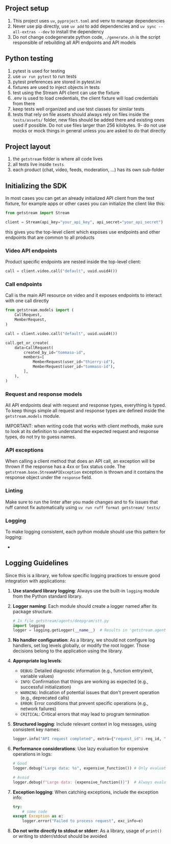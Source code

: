 ## Project setup

1. This project uses `uv`,  `pyproject.toml` and venv to manage dependencies
2. Never use pip directly, use `uv add` to add dependencies and `uv sync --all-extras --dev` to install the dependency
3. Do not change codegenerate python code, `./generate.sh` is the script responsible of rebuilding all API endpoints and API models

## Python testing

1. pytest is used for testing
2. use `uv run pytest` to run tests
3. pytest preferences are stored in pytest.ini
4. fixtures are used to inject objects in tests
5. test using the Stream API client can use the fixture
6. .env is used to load credentials, the client fixture will load credentials from there
7. keep tests well organized and use test classes for similar tests
8. tests that rely on file assets should always rely on files inside the `tests/assets/` folder, new files should be added there and existing ones used if possible. Do not use files larger than 256 kilobytes.
9- do not use mocks or mock things in general unless you are asked to do that directly

## Project layout

1. the `getstream` folder is where all code lives
2. all tests live inside `tests`
3. each product (chat, video, feeds, moderation, ...) has its own sub-folder

## Initializing the SDK

In most cases you can get an already initialized API client from the test fixture, for example apps or other cases you can initialize the client like this:

```python
from getstream import Stream

client = Stream(api_key="your_api_key", api_secret="your_api_secret")
```

this gives you the top-level client which exposes use endpoints and other endpoints that are common to all products

### Video API endpoints

Product specific endpoints are nested inside the top-level client:

```python
call = client.video.call("default", uuid.uuid4())
```

### Call endpoints

Call is the main API resource on video and it exposes endpoints to interact with one call directly

```python
from getstream.models import (
    CallRequest,
    MemberRequest,
)

call = client.video.call("default", uuid.uuid4())

call.get_or_create(
    data=CallRequest(
        created_by_id="tommaso-id",
        members=[
            MemberRequest(user_id="thierry-id"),
            MemberRequest(user_id="tommaso-id"),
        ],
    ),
)
```

### Request and response models

All API endpoints deal with request and response types, everything is typed. To keep things simple all request and response types are defined inside the `getstream.models` module.

IMPORTANT: when writing code that works with client methods, make sure to look at its definition to understand the expected request and response types, do not try to guess names.

### API exceptions

When calling a client method that does an API call, an exception will be thrown if the response has a 4xx or 5xx status code. The `getstream.base.StreamAPIException` exception is thrown and it contains the response object under the `response` field.


### Linting

Make sure to run the linter after you made changes and to fix issues that ruff cannot fix automatically using `uv run ruff format getstream/ tests/`


### Logging

To make logging consistent, each python module should use this pattern for logging:

-

## Logging Guidelines

Since this is a library, we follow specific logging practices to ensure good integration with applications:

1. **Use standard library logging**: Always use the built-in `logging` module from the Python standard library.

2. **Logger naming**: Each module should create a logger named after its package structure.
   ```python
   # In file getstream/agents/deepgram/stt.py
   import logging
   logger = logging.getLogger(__name__)  # Results in 'getstream.agents.deepgram.stt'
   ```

3. **No handler configuration**: As a library, we should not configure log handlers, set log levels globally, or modify the root logger. Those decisions belong to the application using the library.

4. **Appropriate log levels**:
   - `DEBUG`: Detailed diagnostic information (e.g., function entry/exit, variable values)
   - `INFO`: Confirmation that things are working as expected (e.g., successful initialization)
   - `WARNING`: Indication of potential issues that don't prevent operation (e.g., deprecated calls)
   - `ERROR`: Error conditions that prevent specific operations (e.g., network failures)
   - `CRITICAL`: Critical errors that may lead to program termination

5. **Structured logging**: Include relevant context in log messages, using consistent key names:
   ```python
   logger.info("API request completed", extra={"request_id": req_id, "duration_ms": duration})
   ```

6. **Performance considerations**: Use lazy evaluation for expensive operations in logs:
   ```python
   # Good
   logger.debug("Large data: %s", expensive_function()) # Only evaluates if debug is enabled

   # Avoid
   logger.debug(f"Large data: {expensive_function()}")  # Always evaluates
   ```

7. **Exception logging**: When catching exceptions, include the exception info:
   ```python
   try:
       # some code
   except Exception as e:
       logger.error("Failed to process request", exc_info=e)
   ```

8. **Do not write directly to stdout or stderr**: As a library, usage of `print()` or writing to stderr/stdout should be avoided
